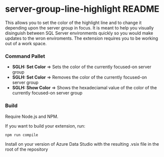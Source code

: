 # server-group-line-highlight README

This allows you to set the color of the highlight line and to change it depending upon the server group in focus. It is meant to help you visually disinguish between SQL Server environments quickly so you would make updates to the wron enviroments. The extension requires you to be working out of a work space.

### Command Pallet

- **SGLH: Set Color** => Sets the color of the currently focused-on server group
- **SGLH: Set Color** => Removes the color of the currently focused-on server group
- **SGLH: Show Color** => Shows the hexadeciamal value of the color of the currently focused-on server group

### Build

Require Node.js and NPM.

If you want to build your extension, run:

```
npm run compile
```

Install on your version of Azure Data Studio with the resulting .vsix file in the root of the repository